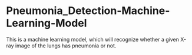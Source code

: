 # Pneumonia_Detection-Machine-Learning-Model
This is a machine learning model, which will recognize whether a given X-ray image of the lungs has pneumonia or not.
